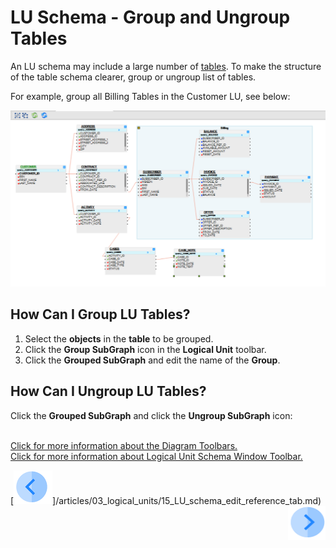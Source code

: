 # LU Schema - Group and Ungroup Tables

An LU schema may include a large number of [tables](/articles/06_LU_tables/01_LU_tables_overview.md). To make the structure of the table schema clearer, group or ungroup list of tables. 

For example, group all Billing Tables in the Customer LU, see below:

![image](/articles/03_logical_units/images/1_16_lu_schema_group_tables_including_icons.PNG)

## How Can I Group LU Tables?
1. Select the **objects** in the **table** to be grouped.
1. Click the **Group SubGraph** icon in the **Logical Unit** toolbar.
1. Click the **Grouped SubGraph** and edit the name of the **Group**.

## How Can I Ungroup LU Tables? 
Click the **Grouped SubGraph** and click the **Ungroup SubGraph** icon:

\
[Click for more information about the Diagram Toolbars.](/articles/04_fabric_studio/03_diagram_and_toolbars.md)
\
[Click for more information about Logical Unit Schema Window Toolbar.](/articles/03_logical_units/03_LU_schema_window.md#logical-unit-lu-schema-window-toolbar)

[![Previous](/articles/images/Previous.png)]/articles/03_logical_units/15_LU_schema_edit_reference_tab.md)[<img align="right" width="60" height="54" src="/articles/images/Next.png">](/articles/03_logical_units/17_LU_schema_change_root_table.md)
